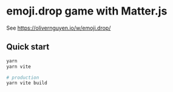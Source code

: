 # emoji.drop game with Matter.js

See https://olivernguyen.io/w/emoji.drop/

## Quick start

```sh
yarn
yarn vite

# production
yarn vite build
```

